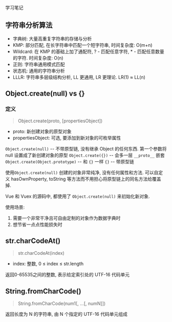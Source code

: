 学习笔记

## 字符串分析算法
- 字典树: 大量高重复字符串的存储与分析
- KMP: 部分匹配, 在长字符串中匹配一个短字符串, 时间复杂度: O(m+n)
- Wildcard: 在 KMP 的基础上加了通配符, ? - 匹配任意字符, * - 匹配任意数量的字符. 时间复杂度: O(n)
- 正则: 字符串通用模式匹配
- 状态机: 通用的字符串分析
- LLLR: 字符串多层级结构分析, LL 更通用, LR 更理论. LR(1) ≈ LL(n)


## Object.create(null) vs {}

### 定义
> Object.create(proto, [propertiesObject])
- proto: 新创建对象的原型对象
- propertiesObject: 可选, 要添加到新对象的可枚举属性

`Object.create(null)` -- 不带原型链, 没有继承 Object 的任何东西. 第一个参数将 null 设置成了新创建对象的原型
`Object.create({})` -- 会多一层 `__proto__` 嵌套
`Object.create(Object.prototype)` -- 和 `{}` 一样
`{}` -- 带原型链

使用`Object.create(null)` 创建的对象非常纯净, 没有任何属性和方法. 
可以自定义 hasOwnProperty, toString 等方法而不用担心将原型链上的同名方法给覆盖掉.

Vue 和 Vuex 的源码中, 都使用了 `Object.create(null)` 来初始化新对象.

使用场景: 
1. 需要一个非常干净且可自由定制的对象作为数据字典时
2. 想节省一点点性能损失时

## str.charCodeAt()

> str.charCodeAt(index)
- index: 整数, 0 ≤ index ≤ str.length

返回0-65535之间的整数, 表示给定索引处的 UTF-16 代码单元

## String.fromCharCode()

> String.fromCharCode(num1[, ...[, numN]])

返回长度为 N 的字符串, 由 N 个指定的 UTF-16 代码单元组成